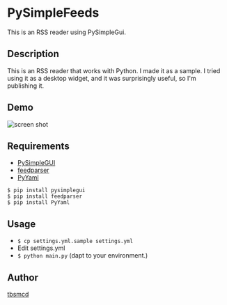 # PySimpleFeeds

This is an RSS reader using PySimpleGui.

## Description

This is an RSS reader that works with Python. I made it as a sample. I tried using it as a desktop widget, and it was surprisingly useful, so I'm publishing it.

## Demo

![screen shot](https://user-images.githubusercontent.com/174922/92941498-66c46580-f48b-11ea-9e13-7697cd590877.png)

## Requirements

- [PySimpleGUI](https://pysimplegui.readthedocs.io/en/latest/)
- [feedparser](https://pythonhosted.org/feedparser/)
- [PyYaml](https://pyyaml.org/wiki/PyYAMLDocumentation)

```
$ pip install pysimplegui
$ pip install feedparser
$ pip install PyYaml
```

## Usage

- `$ cp settings.yml.sample settings.yml`  
- Edit settings.yml
- `$ python main.py` (dapt to your environment.)

## Author

[tbsmcd](https://github.com/tbsmcd)